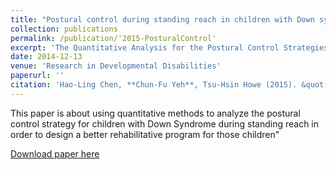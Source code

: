 ```yaml
---
title: "Postural control during standing reach in children with Down syndrome"
collection: publications
permalink: /publication/'2015-PosturalControl'
excerpt: 'The Quantitative Analysis for the Postural Control Strategies in Children with Down Syndrome'
date: 2014-12-13
venue: 'Research in Developmental Disabilities'
paperurl: ''
citation: 'Hao-Ling Chen, **Chun-Fu Yeh**, Tsu-Hsin Howe (2015). &quot;Postural control during standing reach in children with Down syndrome.&quot; <i>Research in Developmental Disabilities</i>. 38.'
---
```

This paper is about using quantitative methods to analyze the postural control strategy for children with Down Syndrome during standing reach in order to design a better rehabilitative program for those children"

[Download paper here](http://yehcf.github.io/cfyehprofile/files/2015-hlchen&cfyeh-PosturalControl.pdf)